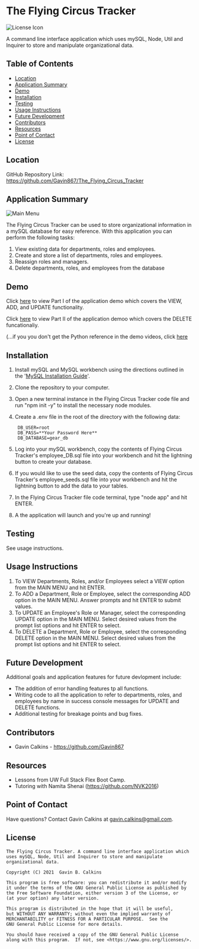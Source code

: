 # The Flying Circus Tracker

![License Icon](https://img.shields.io/badge/license-GPL3.0-informational.svg)

A command line interface application which uses mySQL, Node, Util and Inquirer to store and manipulate organizational data.

## Table of Contents

- [Location](#locations)
- [Application Summary](#application-summary)
- [Demo](#demo)
- [Installation](#installation)
- [Testing](#testing)
- [Usage Instructions](#usage-instructions)
- [Future Development](#future-development)
- [Contributors](#contributors)
- [Resources](#resources)
- [Point of Contact](#point-of-contact)
- [License](#license)

## Location

GitHub Repository Link: https://github.com/Gavin867/The_Flying_Circus_Tracker

## Application Summary

![Main Menu](https://github.com/Gavin867/The_Flying_Circus_Tracker/blob/main/assets/readme-images/main-menu.png)

The Flying Circus Tracker can be used to store organizational information in a mySQL database for easy reference. With this application you can perform the following tasks:

1. View existing data for departments, roles and employees.
2. Create and store a list of departments, roles and employees.
3. Reassign roles and managers.
4. Delete departments, roles, and employees from the database

## Demo

Click [here](https://drive.google.com/file/d/12ED4DZ2fCDA_04mKNonfq5UCZK5GQyUS/view) to view Part I of the application demo which covers the VIEW, ADD, and UPDATE functionality.

Click [here](https://drive.google.com/file/d/1TqmsEsymn0bH5U-kexgpS_FoMfBLjud-/view) to view Part II of the application demoo which covers the DELETE funcationaliy.

(...if you you don't get the Python reference in the demo videos, click [here](https://www.youtube.com/watch?v=T8XeDvKqI4E)

## Installation

1. Install mySQL and MySQL workbench using the directions outlined in the '[MySQL Installation Guide](https://dev.mysql.com/doc/mysql-installation-excerpt/5.7/en/)'.
2. Clone the repository to your computer.
3. Open a new terminal instance in the Flying Circus Tracker code file and run "npm init -y" to install the necessary node modules.
4. Create a .env file in the root of the directory with the following data:

        DB_USER=root
        DB_PASS=**Your Password Here**
        DB_DATABASE=gear_db

6. Log into your mySQL workbench, copy the contents of Flying Circus Tracker's employee_DB.sql file into your workbench and hit the lightning button to create your database.
7. If you would like to use the seed data, copy the contents of Flying Circus Tracker's employee_seeds.sql file into your workbench and hit the lightning button to add the data to your tables.
8. In the Flying Circus Tracker file code terminal, type "node app" and hit ENTER.
9. A the application will launch and you're up and running!

## Testing

See usage instructions.

## Usage Instructions

1. To VIEW Departments, Roles, and/or Employees select a VIEW option from the MAIN MENU and hit ENTER.
2. To ADD a Department, Role or Employee, select the corresponding ADD option in the MAIN MENU. Answer prompts and hit ENTER to submit values.
3. To UPDATE an Employee's Role or Manager, select the corresponding UPDATE option in the MAIN MENU. Select desired values from the prompt list options and hit ENTER to select.
4. To DELETE a Department, Role or Employee, select the corresponding DELETE option in the MAIN MENU.  Select desired values from the prompt list options and hit ENTER to select.

## Future Development

Additional goals and application features for future devlopment include:

- The addition of error handling features tp all functions.
- Writing code to all the application to refer to departments, roles, and employees by name in success console messages for UPDATE and DELETE functions.
- Additional testing for breakage points and bug fixes.

## Contributors

- Gavin Calkins - https://github.com/Gavin867

## Resources

- Lessons from UW Full Stack Flex Boot Camp.
- Tutoring with Namita Shenai (https://github.com/NVK2016)


## Point of Contact

Have questions? Contact Gavin Calkins at [gavin.calkins@gmail.com](mailto:gavin.calkins@gmail.com?subject=Hi%20Gavin!%20I%20have%20a%20question%20about%20the%Flying=%20Circus%Tracker!).
 
## License

    The Flying Circus Tracker. A command line interface application which uses mySQL, Node, Util and Inquirer to store and manipulate organizational data.

    Copyright (C) 2021  Gavin B. Calkins 

    This program is free software: you can redistribute it and/or modify
    it under the terms of the GNU General Public License as published by
    the Free Software Foundation, either version 3 of the License, or
    (at your option) any later version.

    This program is distributed in the hope that it will be useful,
    but WITHOUT ANY WARRANTY; without even the implied warranty of
    MERCHANTABILITY or FITNESS FOR A PARTICULAR PURPOSE.  See the
    GNU General Public License for more details.

    You should have received a copy of the GNU General Public License
    along with this program.  If not, see <https://www.gnu.org/licenses/>.